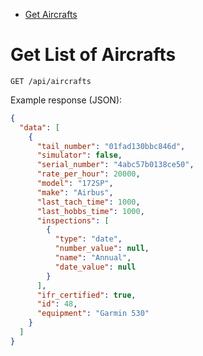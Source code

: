 * [Get Aircrafts](#index)

<a name="index"/>

# Get List of Aircrafts

```
GET /api/aircrafts
```

Example response (JSON):
```json
{
  "data": [
    {
      "tail_number": "01fad130bbc846d",
      "simulator": false,
      "serial_number": "4abc57b0138ce50",
      "rate_per_hour": 20000,
      "model": "172SP",
      "make": "Airbus",
      "last_tach_time": 1000,
      "last_hobbs_time": 1000,
      "inspections": [
        {
          "type": "date",
          "number_value": null,
          "name": "Annual",
          "date_value": null
        }
      ],
      "ifr_certified": true,
      "id": 48,
      "equipment": "Garmin 530"
    }
  ]
}
```